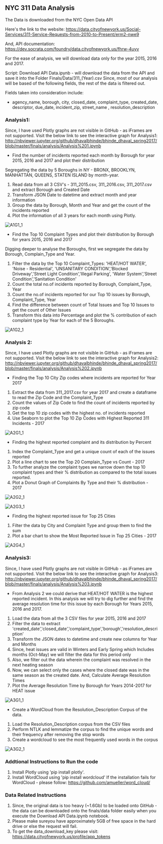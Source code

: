 
## NYC 311 Data Analysis

The Data is downloaded from the NYC Open Data API

Here's the link to the website: 
https://data.cityofnewyork.us/Social-Services/311-Service-Requests-from-2010-to-Present/erm2-nwe9

And, API documentation: 
https://dev.socrata.com/foundry/data.cityofnewyork.us/fhrw-4uyv

For the ease of analysis, we will download data only for the year 2015, 2016 and 2017.

Script: Download API Data.ipynb - will download the data from the API and save it into the Folder Finals/Data/311_(Year).csv
Since, most of our analysis will be based of the following fields, the rest of the data is filtered out.

Fields taken into consideration include: 
- agency_name, borough, city, closed_date, complaint_type, created_date, descriptor, due_date, incident_zip, street_name , resolution_description


### Analysis1:

Since, I have used Plotly graphs are not visible in GitHub - as iFrames are not supported.
Visit the below link to see the interactive graph for Analysis1: http://nbviewer.jupyter.org/github/dhavalbhinde/bhinde_dhaval_spring2017/blob/master/finals/analysis/Analysis%201.ipynb

- Find the number of incidents reported each month by Borough for year 2015, 2016 and 2017 and plot their distribution    

Segregating the data by 5 Boroughs in NY - BRONX, BROOKLYN, MANHATTAN, QUEENS, STATEN ISLAND by month-year.
1. Read data from all 3 CSV's - 311_2015.csv, 311_2016.csv, 311_2017.csv and extract Borough and Created Date
2. Transform JSON Date to datetime and extract month and year information
3. Group the data by Borough, Month and Year and get the count of the incidents reported
4. Plot the information of all 3 years for each month using Plotly.

![A1G1_1](https://github.com/dhavalbhinde/bhinde_dhaval_spring2017/blob/master/finals/images/Analysis1_Graph1.png)

- Find the Top 10 Complaint Types and plot their distribution by Borough for years 2015, 2016 and 2017

Digging deeper to analyse the Boroughs, first we segregate the data by Borough, Complain_Type and Year.
1. Filter the data by the Top 10 Complaint_Types: 
 'HEAT/HOT WATER', 'Noise - Residential', 'UNSANITARY CONDITION','Blocked Driveway','Street Light Condition','Illegal Parking', 'Water   System','Street Condition','Sanitation Condition'
2. Count the total no.of incidents reported by Borough, Complaint_Type, Year
3. Count the no.of incidents reported for our Top 10 issues by Borough, Complaint_Type, Year
4. Find the difference between count of Total Issues and Top 10 Issues to get the count of Other Issues
5. Transform this data into Percentage and plot the % contribution of each complaint type by Year for each of the 5 Boroughs.

![A1G2_1](https://github.com/dhavalbhinde/bhinde_dhaval_spring2017/blob/master/finals/images/Analysis1_Graph2.png)

### Analysis 2:

Since, I have used Plotly graphs are not visible in GitHub - as iFrames are not supported.
Visit the below link to see the interactive graph for Analysis2: http://nbviewer.jupyter.org/github/dhavalbhinde/bhinde_dhaval_spring2017/blob/master/finals/analysis/Analysis%202.ipynb

- Finding the Top 10 City Zip codes where incidents are reported for Year 2017

1. Extract the data from 311_2017.csv for year 2017 and create a dataframe to read the Zip Code and the Complaint_Type
2. Count the values of Zip Code to find the count of incidents reported by zip code 
3. Get the top 10 zip codes with the highest no. of incidents reported 
4. Use Seaborn to plot the Top 10 Zip Codes with Highest Reported 311 Incidents - 2017

![A2G1_1](https://github.com/dhavalbhinde/bhinde_dhaval_spring2017/blob/master/finals/images/Analysis2_Graph1.png)

- Finding the highest reported complaint and its distribution by Percent

1. Index the Complaint_Type and get a unique count of each of the issues reported
2. Plot a line chart to see the Top 20 Complain_Type vs Count - 2017
3. To further analyze the complaint types we narrow down the top 10 complaint types and their % distribution as compared to the total issues reported.
4. Plot a Donut Graph of Complaints By Type and their % distribution - 2017

![A2G2_1](https://github.com/dhavalbhinde/bhinde_dhaval_spring2017/blob/master/finals/images/Analysis2_Graph2.png)

![A2G3_1](https://github.com/dhavalbhinde/bhinde_dhaval_spring2017/blob/master/finals/images/Analysis2_Graph3.png)

- Finding the highest reported issue for Top 25 Cities

1. Filter the data by City and Complaint Type and group them to find the sum 
2. Plot a bar chart to show the Most Reported Issue in Top 25 Cities - 2017

![A2G4_1](https://github.com/dhavalbhinde/bhinde_dhaval_spring2017/blob/master/finals/images/Analysis2_Graph4.png)

### Analysis3:

Since, I have used Plotly graphs are not visible in GitHub - as iFrames are not supported.
Visit the below link to see the interactive graph for Analysis3:
http://nbviewer.jupyter.org/github/dhavalbhinde/bhinde_dhaval_spring2017/blob/master/finals/analysis/Analysis%203.ipynb

- From Analysis 2 we could derive that HEAT/HOT WATER is the highest reported incident. In this analysis we will try to dig further and find the average resolution time for this issue by each Borough for Years 2015, 2016 and 2017.

1. Load the data from all the 3 CSV files for year 2015, 2016 and 2017
2. Filter the data to extract 'created_date','closed_date','complaint_type','borough','resolution_description'
3. Transform the JSON dates to datetime and create new columns for Year and Months
4. Since, heat issues are valid in Winters and Early Spring which Includes months (Oct-May) we will filter the data for this period only
5. Also, we filter out the data wherein the complaint was resolved in the next heating season
6. Now, we can select only the cases where the closed date was in the same season as the created date. 
 And, Calculate Average Resolution Times
7. Plot the Average Resolution Time by Borough for Years 2014-2017 for HEAT issue 

![A3G1_1](https://github.com/dhavalbhinde/bhinde_dhaval_spring2017/blob/master/finals/images/Analysis3_Graph1.png)

- Create a WordCloud from the Resolution_Description Corpus of the data.

1. Load the Resolution_Description corpus from the CSV files
2. Perform NTLK and lemmatize the corpus to find the unique words and their frequency after removing the stop words
3. Create a wordcloud to see the most frequently used words in the corpus 

![A3G2_1](https://github.com/dhavalbhinde/bhinde_dhaval_spring2017/blob/master/finals/images/Analysis3_Graph2.png)


### Addtional Instructions to Run the code
1. Install Plotly using 'pip install plotly'.
2. Install WordCloud using 'pip install wordcloud'
   If the installation fails for WordCloud - please follow: https://github.com/amueller/word_cloud/

### Data Related Instructions
1. Since, the original data is too heavy (~1.6Gb) to be loaded onto GitHub - the data can be downloaded onto the finals/data folder easily when you execute the Download API Data.ipynb notebook.
2. Please make sureyou have approximately 5GB of free space in the hard drive or else the request will fail.
3. To get the data_download_key please visit: https://data.cityofnewyork.us/profile/app_tokens
